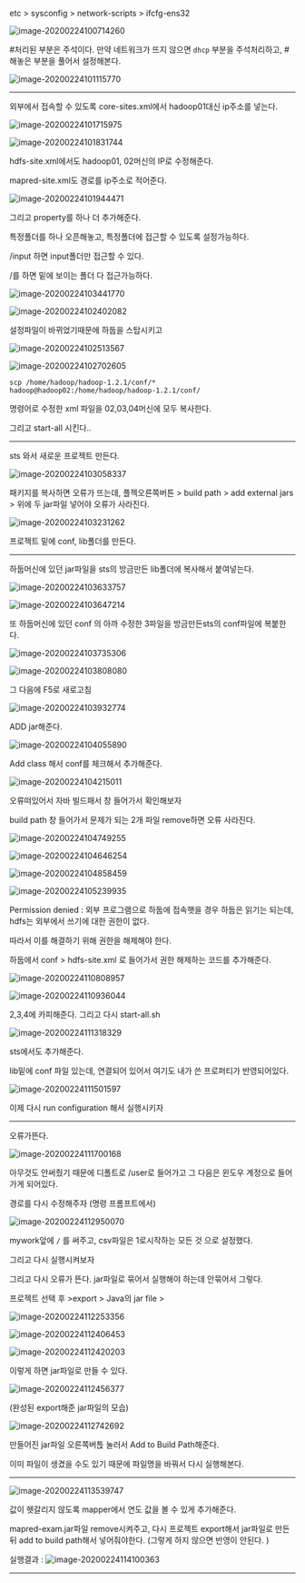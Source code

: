 etc > sysconfig > network-scripts > ifcfg-ens32

![image-20200224100714260](images/image-20200224100714260.png)

#처리된 부분은 주석이다. 
만약 네트워크가 뜨지 않으면 `dhcp` 부분을 주석처리하고, #해놓은 부분을 풀어서 설정해본다. 

![image-20200224101115770](images/image-20200224101115770.png)

---

외부에서 접속할 수 있도록 core-sites.xml에서 hadoop01대신 ip주소를 넣는다.

![image-20200224101715975](images/image-20200224101715975.png)

![image-20200224101831744](images/image-20200224101831744.png)

hdfs-site.xml에서도 hadoop01, 02머신의 IP로 수정해준다.



mapred-site.xml도 경로를 ip주소로 적어준다.

![image-20200224101944471](images/image-20200224101944471.png)

그리고 property를 하나 더 추가해준다.

특정폴더를 하나 오픈해놓고, 특정폴더에 접근할 수 있도록 설정가능하다. 

/input 하면 input폴더만 접근할 수 있다. 

/를 하면 밑에 보이는 폴더 다 접근가능하다. 

![image-20200224103441770](images/image-20200224103441770.png)

![image-20200224102402082](images/image-20200224102402082.png)

설정파일이 바뀌었기때문에 하둡을 스탑시키고

![image-20200224102513567](images/image-20200224102513567.png)



![image-20200224102702605](images/image-20200224102702605.png)

``` 
scp /home/hadoop/hadoop-1.2.1/conf/* hadoop@hadoop02:/home/hadoop/hadoop-1.2.1/conf/
```

명령어로 수정한 xml 파일을 02,03,04머신에 모두 복사한다. 

그리고 start-all 시킨다..



---

sts 와서 새로운 프로젝트 만든다.

![image-20200224103058337](images/image-20200224103058337.png)

패키지를 복사하면 오류가 뜨는데, 플젝오른쪽버튼 > build path > add external jars > 위에 두 jar파일 넣어야 오류가 사라진다. 

![image-20200224103231262](images/image-20200224103231262.png)



프로젝트 밑에 conf, lib폴더를 만든다. 

---

하둡머신에 있던 jar파일을 sts의 방금만든 lib폴더에 복사해서 붙여넣는다.

![image-20200224103633757](images/image-20200224103633757.png)

![image-20200224103647214](images/image-20200224103647214.png)

또 하둡머신에 있던 conf 의 아까 수정한 3파일을 방금만든sts의 conf파일에 복붙한다. 

![image-20200224103735306](images/image-20200224103735306.png)

![image-20200224103808080](images/image-20200224103808080.png)



그 다음에 F5로 새로고침

![image-20200224103932774](images/image-20200224103932774.png)

ADD jar해준다. 

![image-20200224104055890](images/image-20200224104055890.png)

Add class 해서 conf를 체크해서 추가해준다. 



![image-20200224104215011](images/image-20200224104215011.png)

오류떠있어서 자바 빌드패서 창 들어가서 확인해보자 



build path 창 들어가서 문제가 되는 2개 파일 remove하면 오류 사라진다.

![image-20200224104749255](images/image-20200224104749255.png)



![image-20200224104646254](images/image-20200224104646254.png)

![image-20200224104858459](images/image-20200224104858459.png)

![image-20200224105239935](images/image-20200224105239935.png)

Permission denied : 외부 프로그램으로 하둡에 접속햇을 경우 하둡은 읽기는 되는데, hdfs는 외부에서 쓰기에 대한 권한이 없다. 

따라서 이를 해결하기 위해 권한을 해제해야 한다.

 하둡에서 conf > hdfs-site.xml 로 들어가서 권한 해제하는 코드를 추가해준다.

![image-20200224110808957](images/image-20200224110808957.png)



![image-20200224110936044](images/image-20200224110936044.png)

2,3,4에 카피해준다. 그리고 다시 start-all.sh





![image-20200224111318329](images/image-20200224111318329.png)

sts에서도 추가해준다.



lib밑에 conf 파일 있는데, 연결되어 있어서 여기도 내가 쓴 프로퍼티가 반영되어있다.

![image-20200224111501597](images/image-20200224111501597.png)



이제 다시 run configuration 해서 실행시키자

----

오류가뜬다. 

![image-20200224111700168](images/image-20200224111700168.png)

아무것도 안써줬기 때문에 디폴트로 /user로 들어가고 그 다음은 윈도우 계정으로 들어가게 되어있다. 

경로를 다시 수정해주자 (명령 프롬프트에서)

![image-20200224112950070](images/image-20200224112950070.png)

mywork앞에 `/` 를 써주고, csv파일은 1로시작하는 모든 것 으로 설정했다.

그리고 다시 실행시켜보자



그리고 다시 오류가 뜬다. jar파일로 묶어서 실행해야 하는데 안묶어서 그렇다. 



프로젝트 선택 후 >export > Java의 jar file > 

![image-20200224112253356](images/image-20200224112253356.png)

![image-20200224112406453](images/image-20200224112406453.png)

![image-20200224112420203](images/image-20200224112420203.png)

이렇게 하면 jar파일로 만들 수 있다.

![image-20200224112456377](images/image-20200224112456377.png)

(완성된 export해준 jar파일의 모습)

![image-20200224112742692](images/image-20200224112742692.png)

만들어진 jar파일 오른쪽버튽 눌러서 Add to Build Path해준다. 



이미 파일이 생겼을 수도 있기 때문에 파일명을 바꿔서 다시 실행해본다. 

---

![image-20200224113539747](images/image-20200224113539747.png)

값이 헷갈리지 않도록 mapper에서 연도 값을 볼 수 있게 추가해준다. 

mapred-exam.jar파일 remove시켜주고, 다시 프로젝트 export해서 jar파일로 만든 뒤 add to build path해서 넣어줘야한다. (그렇게 하지 않으면 반영이 안된다. )

실행결과 :
![image-20200224114100363](images/image-20200224114100363.png)



---

